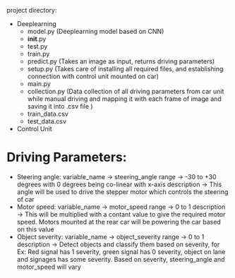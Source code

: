 project directory:
- Deeplearning
    - model.py (Deeplearning model based on CNN)
    - __init__.py
    - test.py
    - train.py
    - predict.py (Takes an image as input, returns driving parameters)
    - setup.py (Takes care of installing all required files, and establishing connection with control unit mounted on car)
    - main.py
    - collection.py (Data collection of all driving parameters from car unit while manual driving and mapping it with each frame of image and saving it into .csv file )
    - train_data.csv
    - test_data.csv
- Control Unit

# Driving Parameters:
- Steering angle: 
    variable_name -> steering_angle 
    range -> -30 to +30 degrees with 0 degrees being co-linear with x-axis
    description -> This angle will be used to drive the stepper motor which controls the steering of car
- Motor speed: 
    variable_name -> motor_speed 
    range -> 0 to 1
    description -> This will be multiplied with a contant value to give the required motor speed. Motors mounted at the rear car will be powering the car based on this value
- Object severity:
    variable_name -> object_severity
    range -> 0 to 1
    description -> Detect objects and classify them based on severity, for Ex: Red signal has 1 severity, green signal has 0 severity, object on lane and signages has some severity. Based on severity, steering_angle and motor_speed will vary
